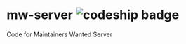 # mw-server ![codeship badge](https://codeship.com/projects/f5bcb860-eeab-0134-a8e8-2ea516a13c91/status?branch=master)
Code for Maintainers Wanted Server
